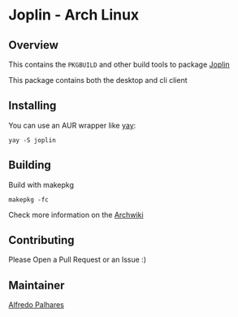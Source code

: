 # Joplin - Arch Linux

## Overview

This contains the `PKGBUILD` and other build tools to package
[Joplin](https://joplin.cozic.net/)

This package contains both the desktop and cli client

## Installing

You can use an AUR wrapper like [yay](https://aur.archlinux.org/packages/yay/):
```
yay -S joplin
```

## Building

Build with makepkg

```
makepkg -fc
```

Check more information on the [Archwiki](https://wiki.archlinux.org/index.php/Makepkg)

## Contributing

Please Open a Pull Request or an Issue :)

## Maintainer

 [Alfredo Palhares](https://github.com/masterkorp)

